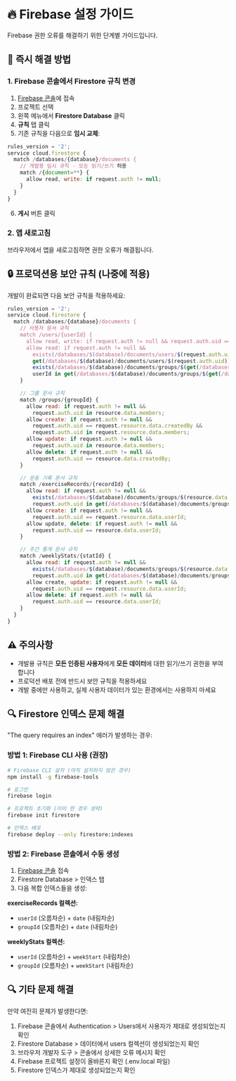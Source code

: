 # 🔥 Firebase 설정 가이드

Firebase 권한 오류를 해결하기 위한 단계별 가이드입니다.

## 🚨 즉시 해결 방법

### 1. Firebase 콘솔에서 Firestore 규칙 변경

1. [Firebase 콘솔](https://console.firebase.google.com/)에 접속
2. 프로젝트 선택
3. 왼쪽 메뉴에서 **Firestore Database** 클릭
4. **규칙** 탭 클릭
5. 기존 규칙을 다음으로 **임시 교체**:

```javascript
rules_version = '2';
service cloud.firestore {
  match /databases/{database}/documents {
    // 개발용 임시 규칙 - 모든 읽기/쓰기 허용
    match /{document=**} {
      allow read, write: if request.auth != null;
    }
  }
}
```

6. **게시** 버튼 클릭

### 2. 앱 새로고침

브라우저에서 앱을 새로고침하면 권한 오류가 해결됩니다.

## 🔒 프로덕션용 보안 규칙 (나중에 적용)

개발이 완료되면 다음 보안 규칙을 적용하세요:

```javascript
rules_version = '2';
service cloud.firestore {
  match /databases/{database}/documents {
    // 사용자 문서 규칙
    match /users/{userId} {
      allow read, write: if request.auth != null && request.auth.uid == userId;
      allow read: if request.auth != null &&
        exists(/databases/$(database)/documents/users/$(request.auth.uid)) &&
        get(/databases/$(database)/documents/users/$(request.auth.uid)).data.groupId != null &&
        exists(/databases/$(database)/documents/groups/$(get(/databases/$(database)/documents/users/$(request.auth.uid)).data.groupId)) &&
        userId in get(/databases/$(database)/documents/groups/$(get(/databases/$(database)/documents/users/$(request.auth.uid)).data.groupId)).data.members;
    }

    // 그룹 문서 규칙
    match /groups/{groupId} {
      allow read: if request.auth != null &&
        request.auth.uid in resource.data.members;
      allow create: if request.auth != null &&
        request.auth.uid == request.resource.data.createdBy &&
        request.auth.uid in request.resource.data.members;
      allow update: if request.auth != null &&
        request.auth.uid in resource.data.members;
      allow delete: if request.auth != null &&
        request.auth.uid == resource.data.createdBy;
    }

    // 운동 기록 문서 규칙
    match /exerciseRecords/{recordId} {
      allow read: if request.auth != null &&
        exists(/databases/$(database)/documents/groups/$(resource.data.groupId)) &&
        request.auth.uid in get(/databases/$(database)/documents/groups/$(resource.data.groupId)).data.members;
      allow create: if request.auth != null &&
        request.auth.uid == request.resource.data.userId;
      allow update, delete: if request.auth != null &&
        request.auth.uid == resource.data.userId;
    }

    // 주간 통계 문서 규칙
    match /weeklyStats/{statId} {
      allow read: if request.auth != null &&
        exists(/databases/$(database)/documents/groups/$(resource.data.groupId)) &&
        request.auth.uid in get(/databases/$(database)/documents/groups/$(resource.data.groupId)).data.members;
      allow create, update: if request.auth != null &&
        request.auth.uid == request.resource.data.userId;
      allow delete: if request.auth != null &&
        request.auth.uid == resource.data.userId;
    }
  }
}
```

## ⚠️ 주의사항

- 개발용 규칙은 **모든 인증된 사용자**에게 **모든 데이터**에 대한 읽기/쓰기 권한을 부여합니다
- 프로덕션 배포 전에 반드시 보안 규칙을 적용하세요
- 개발 중에만 사용하고, 실제 사용자 데이터가 있는 환경에서는 사용하지 마세요

## 🔍 Firestore 인덱스 문제 해결

"The query requires an index" 에러가 발생하는 경우:

### 방법 1: Firebase CLI 사용 (권장)

```bash
# Firebase CLI 설치 (아직 설치하지 않은 경우)
npm install -g firebase-tools

# 로그인
firebase login

# 프로젝트 초기화 (이미 한 경우 생략)
firebase init firestore

# 인덱스 배포
firebase deploy --only firestore:indexes
```

### 방법 2: Firebase 콘솔에서 수동 생성

1. [Firebase 콘솔](https://console.firebase.google.com/) 접속
2. Firestore Database > 인덱스 탭
3. 다음 복합 인덱스들을 생성:

**exerciseRecords 컬렉션:**

- `userId` (오름차순) + `date` (내림차순)
- `groupId` (오름차순) + `date` (내림차순)

**weeklyStats 컬렉션:**

- `userId` (오름차순) + `weekStart` (내림차순)
- `groupId` (오름차순) + `weekStart` (내림차순)

## 🔍 기타 문제 해결

만약 여전히 문제가 발생한다면:

1. Firebase 콘솔에서 Authentication > Users에서 사용자가 제대로 생성되었는지 확인
2. Firestore Database > 데이터에서 users 컬렉션이 생성되었는지 확인
3. 브라우저 개발자 도구 > 콘솔에서 상세한 오류 메시지 확인
4. Firebase 프로젝트 설정이 올바른지 확인 (.env.local 파일)
5. Firestore 인덱스가 제대로 생성되었는지 확인
